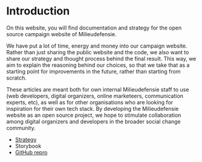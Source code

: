 # Introduction

On this website, you will find documentation and strategy for the open source campaign website of Milieudefensie.

We have put a lot of time, energy and money into our campaign website. Rather than just sharing the public website and the code, we also want to share our strategy and thought process behind the final result. This way, we aim to explain the reasoning behind our choices, so that we take that as a starting point for improvements in the future, rather than starting from scratch.

These articles are meant both for own internal Milieudefensie staff to use (web developers, digital organizers, online marketeers, communication experts, etc), as well as for other organisations who are looking for inspiration for their own tech stack. By developing the Milieudefensie website as an open source project, we hope to stimulate collaboration among digital organizers and developers in the broader social change community.

- [Strategy](/strategy)
- Storybook
- [GitHub repro](https://github.com/milieudefensie/website)
